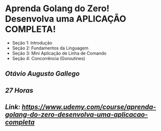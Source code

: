 # Aprenda Golang do Zero! Desenvolva uma APLICAÇÃO COMPLETA!

- Seção 1: Introdução
- Seção 2: Fundamentos da Linguagem
- Seção 3: Mini Aplicação de Linha de Comando
- Seção 4: Concorrência (Goroutines)

## _Otávio Augusto Gallego_
## _27 Horas_
## _Link: https://www.udemy.com/course/aprenda-golang-do-zero-desenvolva-uma-aplicacao-completa_
